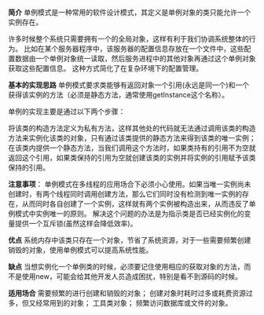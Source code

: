   **简介**
  单例模式是一种常用的软件设计模式，其定义是单例对象的类只能允许一个实例存在。

  许多时候整个系统只需要拥有一个的全局对象，这样有利于我们协调系统整体的行为。
  比如在某个服务器程序中，该服务器的配置信息存放在一个文件中，这些配置数据由一个单例对象统一读取，然后服务进程中的其他对象再通过这个单例对象获取这些配置信息。
  这种方式简化了在复杂环境下的配置管理。

  **基本的实现思路**
  单例模式要求类能够有返回对象一个引用(永远是同一个)和一个获得该实例的方法（必须是静态方法，通常使用getInstance这个名称）。

  单例的实现主要是通过以下两个步骤：

  将该类的构造方法定义为私有方法，这样其他处的代码就无法通过调用该类的构造方法来实例化该类的对象，只有通过该类提供的静态方法来得到该类的唯一实例；
  在该类内提供一个静态方法，当我们调用这个方法时，如果类持有的引用不为空就返回这个引用，如果类保持的引用为空就创建该类的实例并将实例的引用赋予该类保持的引用。

  **注意事项**：
  单例模式在多线程的应用场合下必须小心使用。如果当唯一实例尚未创建时，有两个线程同时调用创建方法，那么它们同时没有检测到唯一实例的存在，从而同时各自创建了一个实例，这样就有两个实例被构造出来，从而违反了单例模式中实例唯一的原则。 解决这个问题的办法是为指示类是否已经实例化的变量提供一个互斥锁(虽然这样会降低效率)。

  **优点**
  系统内存中该类只存在一个对象，节省了系统资源，对于一些需要频繁创建销毁的对象，使用单例模式可以提高系统性能。

  **缺点**
  当想实例化一个单例类的时候，必须要记住使用相应的获取对象的方法，而不是使用new，可能会给其他开发人员造成困扰，特别是看不到源码的时候。

  **适用场合**
  需要频繁的进行创建和销毁的对象；
  创建对象时耗时过多或耗费资源过多，但又经常用到的对象；
  工具类对象；
  频繁访问数据库或文件的对象。





